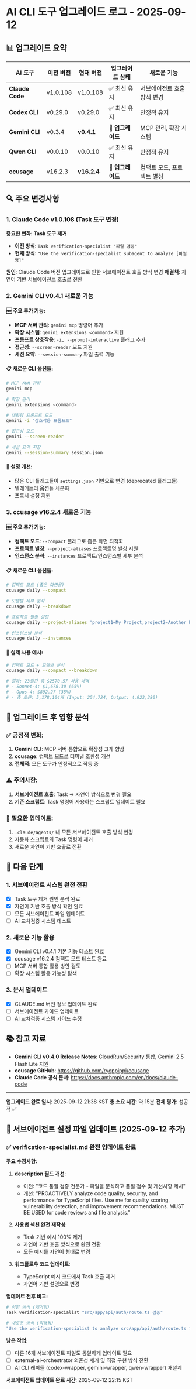 # AI CLI 도구 업그레이드 로그 - 2025-09-12

## 📊 업그레이드 요약

| AI 도구 | 이전 버전 | 현재 버전 | 업그레이드 상태 | 새로운 기능 |
|---------|-----------|-----------|-----------------|-------------|
| **Claude Code** | v1.0.108 | v1.0.108 | ✅ 최신 유지 | 서브에이전트 호출 방식 변경 |
| **Codex CLI** | v0.29.0 | v0.29.0 | ✅ 최신 유지 | 안정적 유지 |
| **Gemini CLI** | v0.3.4 | **v0.4.1** | 🎉 **업그레이드** | MCP 관리, 확장 시스템 |
| **Qwen CLI** | v0.0.10 | v0.0.10 | ✅ 최신 유지 | 안정적 유지 |
| **ccusage** | v16.2.3 | **v16.2.4** | 🎉 **업그레이드** | 컴팩트 모드, 프로젝트 별칭 |

## 🔍 주요 변경사항

### 1. Claude Code v1.0.108 (Task 도구 변경)

**중요한 변화: Task 도구 제거**
- **이전 방식**: `Task verification-specialist "파일 검증"`
- **현재 방식**: `"Use the verification-specialist subagent to analyze [파일명]"`

**원인**: Claude Code 버전 업그레이드로 인한 서브에이전트 호출 방식 변경
**해결책**: 자연어 기반 서브에이전트 호출로 전환

### 2. Gemini CLI v0.4.1 새로운 기능

#### 🆕 주요 추가 기능:
- **MCP 서버 관리**: `gemini mcp` 명령어 추가
- **확장 시스템**: `gemini extensions <command>` 지원
- **프롬프트 상호작용**: `-i, --prompt-interactive` 플래그 추가
- **접근성**: `--screen-reader` 모드 지원
- **세션 요약**: `--session-summary` 파일 출력 기능

#### 📋 새로운 CLI 옵션들:
```bash
# MCP 서버 관리
gemini mcp

# 확장 관리
gemini extensions <command>

# 대화형 프롬프트 모드
gemini -i "상호작용 프롬프트"

# 접근성 모드
gemini --screen-reader

# 세션 요약 저장
gemini --session-summary session.json
```

#### 🔧 설정 개선:
- 많은 CLI 플래그들이 `settings.json` 기반으로 변경 (deprecated 플래그들)
- 텔레메트리 옵션들 세분화
- 프록시 설정 지원

### 3. ccusage v16.2.4 새로운 기능

#### 🆕 주요 추가 기능:
- **컴팩트 모드**: `--compact` 플래그로 좁은 화면 최적화
- **프로젝트 별칭**: `--project-aliases` 프로젝트명 별칭 지원
- **인스턴스 분석**: `--instances` 프로젝트/인스턴스별 세부 분석

#### 📋 새로운 CLI 옵션들:
```bash
# 컴팩트 모드 (좁은 화면용)
ccusage daily --compact

# 모델별 세부 분석
ccusage daily --breakdown

# 프로젝트 별칭 설정
ccusage daily --project-aliases 'project1=My Project,project2=Another Project'

# 인스턴스별 분석
ccusage daily --instances
```

#### 🎯 실제 사용 예시:
```bash
# 컴팩트 모드 + 모델별 분석
ccusage daily --compact --breakdown

# 결과: 23일간 총 $2570.57 사용 내역
# - Sonnet-4: $1,678.30 (65%)
# - Opus-4: $892.27 (35%)
# - 총 토큰: 5,178,104개 (Input: 254,724, Output: 4,923,380)
```

## 🔄 업그레이드 후 영향 분석

### ✅ 긍정적 변화:
1. **Gemini CLI**: MCP 서버 통합으로 확장성 크게 향상
2. **ccusage**: 컴팩트 모드로 터미널 호환성 개선
3. **전체적**: 모든 도구가 안정적으로 작동 중

### ⚠️ 주의사항:
1. **서브에이전트 호출**: Task → 자연어 방식으로 변경 필요
2. **기존 스크립트**: Task 명령어 사용하는 스크립트 업데이트 필요

### 🔧 필요한 업데이트:
1. `.claude/agents/` 내 모든 서브에이전트 호출 방식 변경
2. 자동화 스크립트의 Task 명령어 제거
3. 새로운 자연어 기반 호출로 전환

## 🚀 다음 단계

### 1. 서브에이전트 시스템 완전 전환
- [x] Task 도구 제거 원인 분석 완료
- [x] 자연어 기반 호출 방식 확인 완료
- [ ] 모든 서브에이전트 파일 업데이트
- [ ] AI 교차검증 시스템 테스트

### 2. 새로운 기능 활용
- [x] Gemini CLI v0.4.1 기본 기능 테스트 완료
- [x] ccusage v16.2.4 컴팩트 모드 테스트 완료
- [ ] MCP 서버 통합 활용 방안 검토
- [ ] 확장 시스템 활용 가능성 탐색

### 3. 문서 업데이트
- [x] CLAUDE.md 버전 정보 업데이트 완료
- [ ] 서브에이전트 가이드 업데이트
- [ ] AI 교차검증 시스템 가이드 수정

## 📚 참고 자료

- **Gemini CLI v0.4.0 Release Notes**: CloudRun/Security 통합, Gemini 2.5 Flash Lite 지원
- **ccusage GitHub**: https://github.com/ryoppippi/ccusage
- **Claude Code 공식 문서**: https://docs.anthropic.com/en/docs/claude-code

---

**업그레이드 완료 일시**: 2025-09-12 21:38 KST
**총 소요 시간**: 약 15분
**전체 평가**: 성공적 ✅

## 🔄 서브에이전트 설정 파일 업데이트 (2025-09-12 추가)

### ✅ verification-specialist.md 완전 업데이트 완료

**주요 수정사항:**
1. **description 필드 개선**: 
   - 이전: "코드 품질 검증 전문가 - 파일을 분석하고 품질 점수 및 개선사항 제시"
   - 개선: "PROACTIVELY analyze code quality, security, and performance for TypeScript files. Use me for quality scoring, vulnerability detection, and improvement recommendations. MUST BE USED for code reviews and file analysis."

2. **사용법 섹션 완전 재작성**:
   - Task 기반 예시 100% 제거
   - 자연어 기반 호출 방식으로 완전 전환
   - 모든 예시를 자연어 형태로 변경

3. **워크플로우 코드 업데이트**:
   - TypeScript 예시 코드에서 Task 호출 제거
   - 자연어 기반 설명으로 변경

**업데이트 전후 비교:**
```bash
# 이전 방식 (제거됨)
Task verification-specialist "src/app/api/auth/route.ts 검증"

# 새로운 방식 (적용됨)
"Use the verification-specialist to analyze src/app/api/auth/route.ts for code quality and security"
```

**남은 작업:**
- [ ] 다른 16개 서브에이전트 파일도 동일하게 업데이트 필요
- [ ] external-ai-orchestrator 의존성 제거 및 직접 구현 방식 전환
- [ ] AI CLI 래퍼들 (codex-wrapper, gemini-wrapper, qwen-wrapper) 재설계

**서브에이전트 업데이트 완료 시간**: 2025-09-12 22:15 KST
